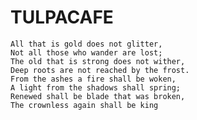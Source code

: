 # TULPACAFE
    All that is gold does not glitter,
    Not all those who wander are lost;
    The old that is strong does not wither,
    Deep roots are not reached by the frost.
    From the ashes a fire shall be woken,
    A light from the shadows shall spring;
    Renewed shall be blade that was broken,
    The crownless again shall be king
